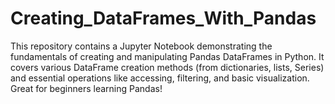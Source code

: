 # Creating_DataFrames_With_Pandas
This repository contains a Jupyter Notebook demonstrating the fundamentals of creating and manipulating Pandas DataFrames in Python.  It covers various DataFrame creation methods (from dictionaries, lists, Series) and essential operations like accessing, filtering, and basic visualization.  Great for beginners learning Pandas!
